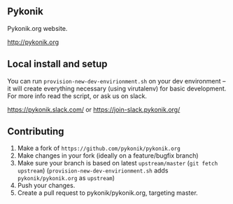## Pykonik

Pykonik.org website.

http://pykonik.org


## Local install and setup

You can run `provision-new-dev-envirionment.sh` on your dev environment – it will create
everything necessary (using virutalenv) for basic development.
For more info read the script, or ask us on slack.

 https://pykonik.slack.com/ or https://join-slack.pykonik.org/


## Contributing

1. Make a fork of `https://github.com/pykonik/pykonik.org`
2. Make changes in your fork (ideally on a feature/bugfix branch)
3. Make sure your branch is based on latest `upstream/master` (`git fetch
   upstream`) (`provision-new-dev-envirionment.sh` adds `pykonik/pykonik.org` as `upstream`)
4. Push your changes.
5. Create a pull request to pykonik/pykonik.org, targeting master.
